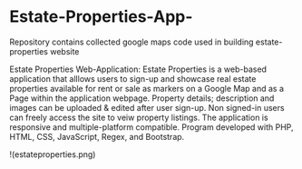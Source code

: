 # Estate-Properties-App-
Repository contains collected google maps code used in building estate-properties website

Estate Properties Web-Application:
Estate Properties is a web-based application that alllows users to sign-up and showcase real estate properties available for rent or sale as markers on a Google Map and as a Page within the application webpage. Property details; description and images can be uploaded & edited after user sign-up. Non signed-in users can freely access the site to veiw property listings. The application is responsive and multiple-platform compatible. Program developed with PHP, HTML, CSS, JavaScript, Regex, and Bootstrap.

!(estateproperties.png)
